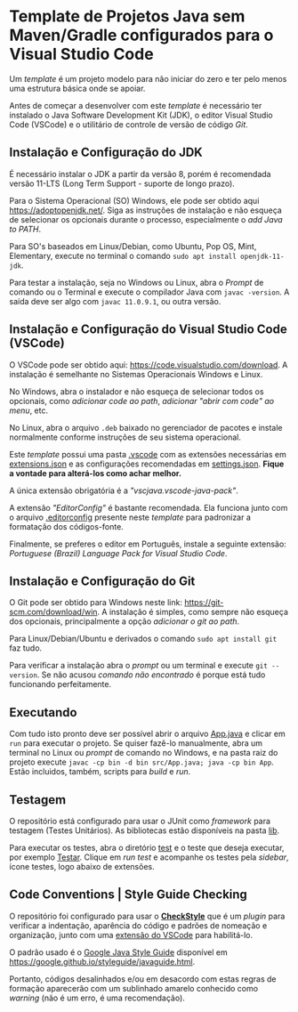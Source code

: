 # Template de Projetos Java sem Maven/Gradle configurados para o Visual Studio Code

Um _template_ é um projeto modelo para não iniciar do zero e ter pelo menos uma estrutura básica onde se apoiar.

Antes de começar a desenvolver com este _template_ é necessário ter instalado o Java Software Development Kit (JDK), o editor Visual Studio Code (VSCode) e o utilitário de controle de versão de código _Git_.

## Instalação e Configuração do JDK

É necessário instalar o JDK a partir da versão 8, porém é recomendada versão 11-LTS (Long Term Support - suporte de longo prazo).

Para o Sistema Operacional (SO) Windows, ele pode ser obtido aqui <https://adoptopenjdk.net/>. Siga as instruções de instalação e não esqueça de selecionar os opcionais durante o processo, especialmente o _add Java to PATH_.

Para SO's baseados em Linux/Debian, como Ubuntu, Pop OS, Mint, Elementary, execute no terminal o comando `sudo apt install openjdk-11-jdk`.

Para testar a instalação, seja no Windows ou Linux, abra o _Prompt_ de comando ou o Terminal e execute o compilador Java com `javac -version`. A saída deve ser algo com `javac 11.0.9.1`, ou outra versão.

## Instalação e Configuração do Visual Studio Code (VSCode)

O VSCode pode ser obtido aqui: <https://code.visualstudio.com/download>. A instalação é semelhante no Sistemas Operacionais Windows e Linux.

No Windows, abra o instalador e não esqueça de selecionar todos os opcionais, como _adicionar code ao path_, _adicionar "abrir com code" ao menu_, etc.

No Linux, abra o arquivo `.deb` baixado no gerenciador de pacotes e instale normalmente conforme instruções de seu sistema operacional.

Este _template_ possui uma pasta [.vscode](.vscode) com as extensões necessárias em [extensions.json](.vscode/extensions.json) e as configurações recomendadas em [settings.json](.vscode/settings.json). **Fique a vontade para alterá-los como achar melhor.**

A única extensão obrigatória é a _"vscjava.vscode-java-pack"_.

A extensão _"EditorConfig"_ é bastante recomendada. Ela funciona junto com o arquivo [.editorconfig](.editorconfig) presente neste _template_ para padronizar a formatação dos códigos-fonte.

Finalmente, se preferes o editor em Português, instale a seguinte extensão: _Portuguese (Brazil) Language Pack for Visual Studio Code_.

## Instalação e Configuração do Git

O Git pode ser obtido para Windows neste link: <https://git-scm.com/download/win>. A instalação é simples, como sempre não esqueça dos opcionais, principalmente a opção _adicionar o git ao path_.

Para Linux/Debian/Ubuntu e derivados o comando `sudo apt install git` faz tudo.

Para verificar a instalação abra o _prompt_ ou um terminal e execute `git --version`. Se não acusou _comando não encontrado_ é porque está tudo funcionando perfeitamente.

## Executando

Com tudo isto pronto deve ser possível abrir o arquivo [App.java](src/App.java) e clicar em `run` para executar o projeto. Se quiser fazê-lo manualmente, abra um terminal no Linux ou _prompt_ de comando no Windows, e na pasta raiz do projeto execute `javac -cp bin -d bin src/App.java; java -cp bin App`. Estão incluidos, também, scripts para _build_ e _run_.

## Testagem

O repositório está configurado para usar o JUnit como _framework_ para testagem (Testes Unitários). As bibliotecas estão disponíveis na pasta [lib](lib/).

Para executar os testes, abra o diretório [test](src/test/) e o teste que deseja executar, por exemplo [Testar](test/Testar.java). Clique em _run test_ e acompanhe os testes pela _sidebar_, ícone testes, logo abaixo de extensões.

## Code Conventions | Style Guide Checking

O repositório foi configurado para usar o [**CheckStyle**](https://checkstyle.sourceforge.io/) que é um _plugin_ para verificar a indentação, aparência do código e padrões de nomeação e organização, junto com uma [extensão do VSCode](https://marketplace.visualstudio.com/items?itemName=shengchen.vscode-checkstyle) para habilitá-lo.

O padrão usado é o [Google Java Style Guide](https://google.github.io/styleguide/javaguide.html) disponível em <https://google.github.io/styleguide/javaguide.html>.

Portanto, códigos desalinhados e/ou em desacordo com estas regras de formação aparecerão com um sublinhado amarelo conhecido como _warning_ (não é um erro, é uma recomendação).

